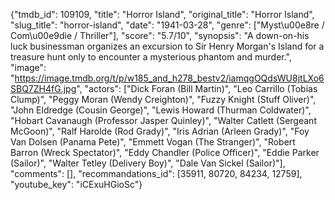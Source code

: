 {"tmdb_id": 109109, "title": "Horror Island", "original_title": "Horror Island", "slug_title": "horror-island", "date": "1941-03-28", "genre": ["Myst\u00e8re / Com\u00e9die / Thriller"], "score": "5.7/10", "synopsis": "A down-on-his luck businessman organizes an excursion to Sir Henry Morgan's Island for a treasure hunt only to encounter a mysterious phantom and murder.", "image": "https://image.tmdb.org/t/p/w185_and_h278_bestv2/iamqgOQdsWU8jtLXo6SBQ7ZH4fG.jpg", "actors": ["Dick Foran (Bill Martin)", "Leo Carrillo (Tobias Clump)", "Peggy Moran (Wendy Creighton)", "Fuzzy Knight (Stuff Oliver)", "John Eldredge (Cousin George)", "Lewis Howard (Thurman Coldwater)", "Hobart Cavanaugh (Professor Jasper Quinley)", "Walter Catlett (Sergeant McGoon)", "Ralf Harolde (Rod Grady)", "Iris Adrian (Arleen Grady)", "Foy Van Dolsen (Panama Pete)", "Emmett Vogan (The Stranger)", "Robert Barron (Wreck Spectator)", "Eddy Chandler (Police Officer)", "Eddie Parker (Sailor)", "Walter Tetley (Delivery Boy)", "Dale Van Sickel (Sailor)"], "comments": [], "recommandations_id": [35911, 80720, 84234, 12759], "youtube_key": "iCExuHGioSc"}